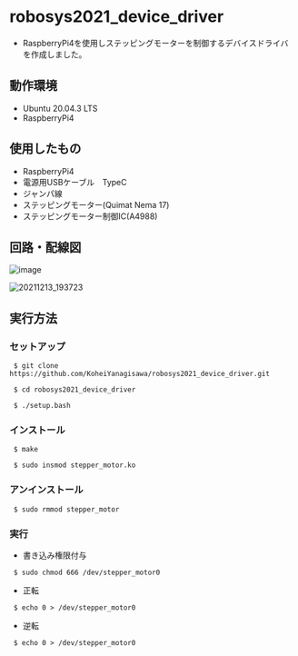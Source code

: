 # robosys2021_device_driver
 - RaspberryPi4を使用しステッピングモーターを制御するデバイスドライバを作成しました。
 ## 動作環境
 - Ubuntu 20.04.3 LTS
 - RaspberryPi4
 ## 使用したもの
 - RaspberryPi4
 - 電源用USBケーブル　TypeC
 - ジャンパ線
 - ステッピングモーター(Quimat Nema 17)
 - ステッピングモーター制御IC(A4988)
 ## 回路・配線図
 ![image](https://user-images.githubusercontent.com/76610691/145844705-f6cec416-b1f7-42e3-a58b-fd348eca9e08.png)
 
 ![20211213_193723](https://user-images.githubusercontent.com/76610691/145852927-78086c1d-b005-4771-b367-2d71ebd48efe.jpg)
 ## 実行方法
 ### セットアップ
 ```
  $ git clone https://github.com/KoheiYanagisawa/robosys2021_device_driver.git
 
  $ cd robosys2021_device_driver
 
  $ ./setup.bash
 ```
 
 ### インストール
 ```
  $ make
 
  $ sudo insmod stepper_motor.ko
 ```
  
 ### アンインストール
 ```
  $ sudo rmmod stepper_motor
 ```
  
 ### 実行
 - 書き込み権限付与
 ```
  $ sudo chmod 666 /dev/stepper_motor0
 ```
 
 - 正転
 ```
  $ echo 0 > /dev/stepper_motor0
 ```
 
 - 逆転
 ```
  $ echo 0 > /dev/stepper_motor0
 ```
